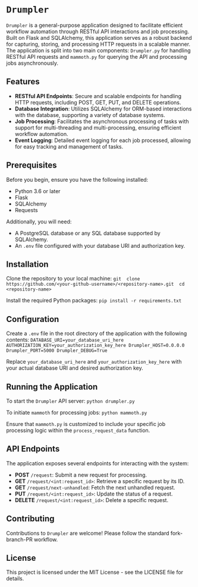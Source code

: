 
# `Drumpler`

`Drumpler` is a general-purpose application designed to facilitate efficient workflow automation through RESTful API interactions and job processing. Built on Flask and SQLAlchemy, this application serves as a robust backend for capturing, storing, and processing HTTP requests in a scalable manner. The application is split into two main components: `Drumpler.py` for handling RESTful API requests and `mammoth.py` for querying the API and processing jobs asynchronously.

## Features

-   **RESTful API Endpoints**: Secure and scalable endpoints for handling HTTP requests, including POST, GET, PUT, and DELETE operations.
-   **Database Integration**: Utilizes SQLAlchemy for ORM-based interactions with the database, supporting a variety of database systems.
-   **Job Processing**: Facilitates the asynchronous processing of tasks with support for multi-threading and multi-processing, ensuring efficient workflow automation.
-   **Event Logging**: Detailed event logging for each job processed, allowing for easy tracking and management of tasks.

## Prerequisites

Before you begin, ensure you have the following installed:

-   Python 3.6 or later
-   Flask
-   SQLAlchemy
-   Requests

Additionally, you will need:

-   A PostgreSQL database or any SQL database supported by SQLAlchemy.
-   An `.env` file configured with your database URI and authorization key.

## Installation

Clone the repository to your local machine:
`git  clone  https://github.com/<your-github-username>/<repository-name>.git  cd  <repository-name>`

Install the required Python packages:
`pip install -r requirements.txt`

## Configuration

Create a `.env` file in the root directory of the application with the following contents:
`DATABASE_URI=your_database_uri_here AUTHORIZATION_KEY=your_authorization_key_here Drumpler_HOST=0.0.0.0 Drumpler_PORT=5000 Drumpler_DEBUG=True`

Replace `your_database_uri_here` and `your_authorization_key_here` with your actual database URI and desired authorization key.

## Running the Application

To start the `Drumpler` API server:
`python drumpler.py`

To initiate `mammoth` for processing jobs:
`python mammoth.py`

Ensure that `mammoth.py` is customized to include your specific job processing logic within the `process_request_data` function.

## API Endpoints

The application exposes several endpoints for interacting with the system:

-   **POST** `/request`: Submit a new request for processing.
-   **GET** `/request/<int:request_id>`: Retrieve a specific request by its ID.
-   **GET** `/request/next-unhandled`: Fetch the next unhandled request.
-   **PUT** `/request/<int:request_id>`: Update the status of a request.
-   **DELETE** `/request/<int:request_id>`: Delete a specific request.

## Contributing

Contributions to `Drumpler` are welcome! Please follow the standard fork-branch-PR workflow.

## License

This project is licensed under the MIT License - see the LICENSE file for details.